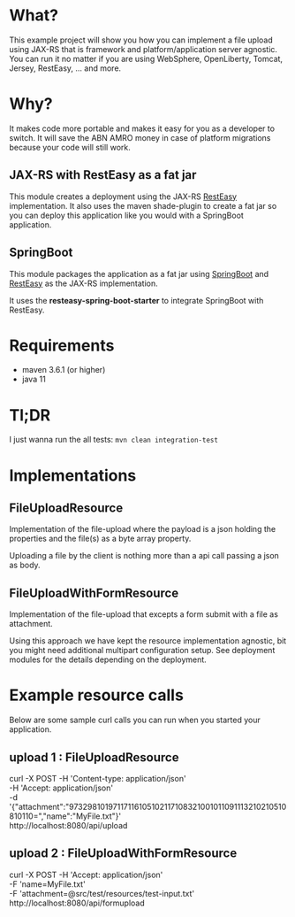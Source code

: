 # What?

This example project will show you how you can implement a file upload using JAX-RS that is framework and 
platform/application server agnostic. You can run it no matter if you are using WebSphere, OpenLiberty, Tomcat, Jersey, 
RestEasy, ... and more.

# Why?

It makes code more portable and makes it easy for you as a developer to switch. It will save the ABN AMRO money
in case of platform migrations because your code will still work.

## JAX-RS with RestEasy as a fat jar

This module creates a deployment using the JAX-RS [RestEasy](https://resteasy.github.io/) implementation. 
It also uses the maven shade-plugin to create a fat jar so you can deploy this application like you would with a 
SpringBoot application. 

## SpringBoot

This module packages the application as a fat jar using [SpringBoot](https://spring.io/projects/spring-boot) and
[RestEasy](https://resteasy.github.io/) as the JAX-RS implementation.

It uses the **resteasy-spring-boot-starter** to integrate SpringBoot with RestEasy.


# Requirements

* maven 3.6.1 (or higher)
* java 11

# Tl;DR

I just wanna run the all tests: `mvn clean integration-test`

# Implementations

## FileUploadResource

Implementation of the file-upload where the payload is a json holding the properties and the file(s) as a
byte array property. 

Uploading a file by the client is nothing more than a api call passing a json as body.

## FileUploadWithFormResource

Implementation of the file-upload that excepts a form submit with a file as attachment.

Using this approach we have kept the resource implementation agnostic, bit you might need additional multipart 
configuration setup. See deployment modules for the details depending on the deployment.

# Example resource calls

Below are some sample curl calls you can run when you started your application. 

## upload 1 : FileUploadResource

curl -X POST -H 'Content-type: application/json' \
          -H 'Accept: application/json' \
          -d '{"attachment":"97329810197117116105102117108321001011091113210210510810110=","name":"MyFile.txt"}' \
          http://localhost:8080/api/upload

## upload 2 : FileUploadWithFormResource

curl -X POST -H 'Accept: application/json' \
          -F 'name=MyFile.txt' \
          -F 'attachment=@src/test/resources/test-input.txt' \
          http://localhost:8080/api/formupload
